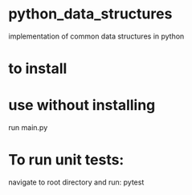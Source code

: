 # python_data_structures
implementation of common data structures in python

# to install

# use without installing
run main.py

# To run unit tests:
navigate to root directory and run: pytest